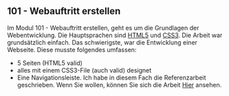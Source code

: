 ## 101 - Webauftritt erstellen
Im Modul 101 - Webauftritt erstellen, geht es um die Grundlagen der Webentwicklung. Die Hauptsprachen sind [HTML5](/de/wiki/programmiersprachen/html) und [CSS3](/de/wiki/programmiersprachen/css). 
Die Arbeit war grundsätzlich einfach. Das schwierigste, war die Entwicklung einer Webseite. Diese musste folgendes umfassen:
  * 5 Seiten (HTML5 valid)
  * alles mit einem CSS3-File (auch valid) designet 
  * Eine Navigationsleiste.
Ich habe in diesem Fach die Referenzarbeit geschrieben. Wenn Sie wollen, können Sie sich die Arbeit [Hier](http://lernjournal.d4rkmindz.ch/projects/webauftritt101/) ansehen.
